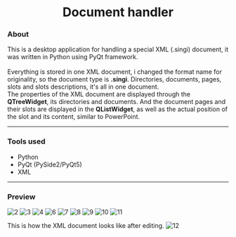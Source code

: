 <h1 align="center">Document handler</h1>

### About
This is a desktop application for handling a special XML (.singi) document, it was written in Python using PyQt framework.
<br><br>
Everything is stored in one XML document, i changed the format name for originality, so the document type is **.singi**. Directories, documents, pages, slots and slots descriptions, it's all in one document.
<br>
The properties of the XML document are displayed through the **QTreeWidget**, its directories and documents. And the document pages and their slots are displayed in the **QListWidget**, as well as the actual position of the slot and its content, similar to PowerPoint.
<br><hr>
### Tools used
- Python
- PyQt (PySide2/PyQt5)
- XML

<hr>

### Preview
![2](https://user-images.githubusercontent.com/87083680/193348142-20f42de0-b48b-4d03-a35a-4a895d1657b9.png)
![3](https://user-images.githubusercontent.com/87083680/193348143-39fe0d1c-574c-4f9d-ab6b-a33fc570f3b8.png)
![4](https://user-images.githubusercontent.com/87083680/193348145-73424d4d-b29d-4f0f-abe7-9b5638fb71b3.png)
![6](https://user-images.githubusercontent.com/87083680/193348153-a77e5c4f-a273-4ce6-96a0-1de65928568b.png)
![7](https://user-images.githubusercontent.com/87083680/193348156-b09d7483-35f3-46fb-9897-a142071b18da.png)
![8](https://user-images.githubusercontent.com/87083680/193348157-7f735ac5-4da9-4625-a072-42e03e239bfc.png)
![9](https://user-images.githubusercontent.com/87083680/193348159-f34a141e-38e8-4a0f-84d5-20830f63b0b4.png)
![10](https://user-images.githubusercontent.com/87083680/193348130-d4fade54-402b-4d0b-8fab-825a3f46dc16.png)
![11](https://user-images.githubusercontent.com/87083680/193348136-e9ad969f-9f97-472e-b92b-853c796ddaeb.png)

This is how the XML document looks like after editing.
![12](https://user-images.githubusercontent.com/87083680/193348139-33e840cd-93e5-4bab-b815-be97c0547a7e.png)
